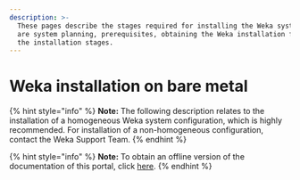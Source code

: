 ```yaml
---
description: >-
  These pages describe the stages required for installing the Weka system, which
  are system planning, prerequisites, obtaining the Weka installation file, and
  the installation stages.
---
```


# Weka installation on bare metal

{% hint style="info" %}
**Note:** The following description relates to the installation of a homogeneous Weka system configuration, which is highly recommended. For installation of a non-homogeneous configuration, contact the Weka Support Team.
{% endhint %}

{% hint style="info" %}
**Note:** To obtain an offline version of the documentation of this portal, click [here](https://drive.google.com/open?id=1HwWq3BtaRLT2j9y-hmVO9xzzikpzFb5X).
{% endhint %}
